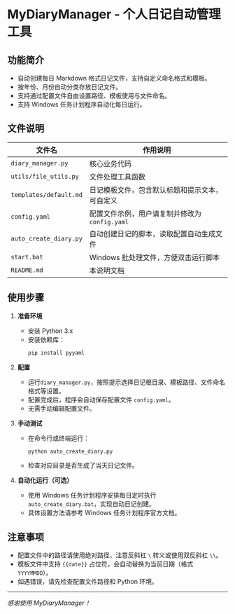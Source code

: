 # MyDiaryManager - 个人日记自动管理工具

## 功能简介
- 自动创建每日 Markdown 格式日记文件，支持自定义命名格式和模板。
- 按年份、月份自动分类存放日记文件。
- 支持通过配置文件自由设置路径、模板使用与文件命名。
- 支持 Windows 任务计划程序自动化每日运行。

## 文件说明

| 文件名                 | 作用说明                                       |
| ---------------------- | ---------------------------------------------- |
| `diary_manager.py`     | 核心业务代码                                   |
| `utils/file_utils.py`  | 文件处理工具函数                               |
| `templates/default.md` | 日记模板文件，包含默认标题和提示文本，可自定义 |
| `config.yaml`          | 配置文件示例，用户请复制并修改为 `config.yaml` |
| `auto_create_diary.py` | 自动创建日记的脚本，读取配置自动生成文件       |
| `start.bat`            | Windows 批处理文件，方便双击运行脚本           |
| `README.md`            | 本说明文档                                     |

## 使用步骤

1. **准备环境**  
   - 安装 Python 3.x  
   - 安装依赖库：  
     ```bash
     pip install pyyaml
     ```

2. **配置**     
   
   - 运行`diary_manager.py`，按照提示选择日记根目录、模板路径、文件命名格式等设置。        
   - 配置完成后，程序会自动保存配置文件 `config.yaml`。     
   - 无需手动编辑配置文件。
   
3. **手动测试**  
   - 在命令行或终端运行：  
     ```bash
     python auto_create_diary.py
     ```
   - 检查对应目录是否生成了当天日记文件。

4. **自动化运行（可选）**  
   
   - 使用 Windows 任务计划程序安排每日定时执行 `auto_create_diary.bat`，实现自动日记创建。  
   - 具体设置方法请参考 Windows 任务计划程序官方文档。

## 注意事项

- 配置文件中的路径请使用绝对路径，注意反斜杠 `\` 转义或使用双反斜杠 `\\`。  
- 模板文件中支持 `{{date}}` 占位符，会自动替换为当前日期（格式 `YYYYMMDD`）。  
- 如遇错误，请先检查配置文件路径和 Python 环境。

---

*感谢使用 MyDiaryManager！*